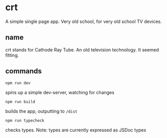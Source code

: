 # crt
A simple single page app. Very old school, for very old school TV devices. 

## name
crt stands for Cathode Ray Tube. An old television technology. It seemed fitting.

## commands
`npm run dev` 

spins up a simple dev-server, watching for changes

`npm run build`

builds the app, outputting to `/dist`

`npm run typecheck`

checks types. Note: types are currently expressed as JSDoc types
